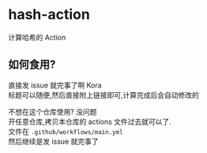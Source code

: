 # hash-action

计算哈希的 Action

## 如何食用?

直接发 issue 就完事了啊 Kora  
标题可以随便,然后直接附上链接即可,计算完成后会自动修改的

不想在这个仓库使用? 没问题  
开任意仓库,拷贝本仓库的 actions 文件过去就可以了.  
文件在 `.github/workflows/main.yml`  
然后继续是发 issue 就完事了
